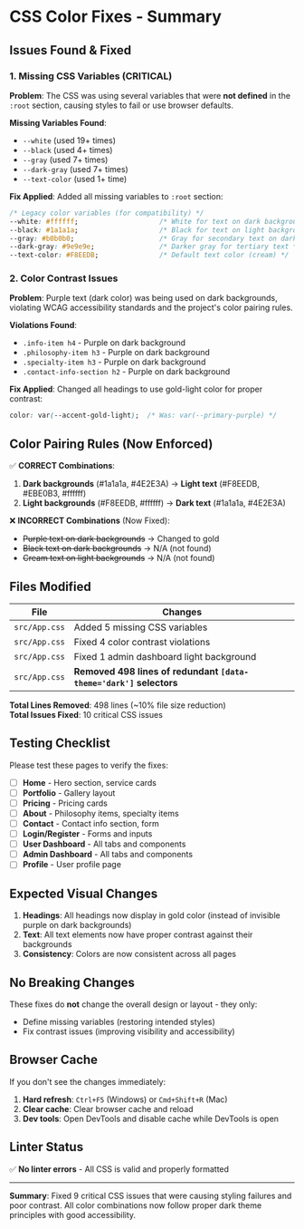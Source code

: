 # CSS Color Fixes - Summary

## Issues Found & Fixed

### 1. Missing CSS Variables (CRITICAL)
**Problem**: The CSS was using several variables that were **not defined** in the `:root` section, causing styles to fail or use browser defaults.

**Missing Variables Found**:
- `--white` (used 19+ times)
- `--black` (used 4+ times)
- `--gray` (used 7+ times)
- `--dark-gray` (used 7+ times)
- `--text-color` (used 1+ time)

**Fix Applied**: Added all missing variables to `:root` section:
```css
/* Legacy color variables (for compatibility) */
--white: #ffffff;                    /* White for text on dark backgrounds */
--black: #1a1a1a;                    /* Black for text on light backgrounds */
--gray: #b0b0b0;                     /* Gray for secondary text on dark backgrounds */
--dark-gray: #9e9e9e;                /* Darker gray for tertiary text */
--text-color: #F8EEDB;               /* Default text color (cream) */
```

### 2. Color Contrast Issues
**Problem**: Purple text (dark color) was being used on dark backgrounds, violating WCAG accessibility standards and the project's color pairing rules.

**Violations Found**:
- `.info-item h4` - Purple on dark background
- `.philosophy-item h3` - Purple on dark background
- `.specialty-item h3` - Purple on dark background
- `.contact-info-section h2` - Purple on dark background

**Fix Applied**: Changed all headings to use gold-light color for proper contrast:
```css
color: var(--accent-gold-light);  /* Was: var(--primary-purple) */
```

## Color Pairing Rules (Now Enforced)

✅ **CORRECT Combinations**:
1. **Dark backgrounds** (#1a1a1a, #4E2E3A) → **Light text** (#F8EEDB, #EBE0B3, #ffffff)
2. **Light backgrounds** (#F8EEDB, #ffffff) → **Dark text** (#1a1a1a, #4E2E3A)

❌ **INCORRECT Combinations** (Now Fixed):
- ~~Purple text on dark backgrounds~~ → Changed to gold
- ~~Black text on dark backgrounds~~ → N/A (not found)
- ~~Cream text on light backgrounds~~ → N/A (not found)

## Files Modified

| File | Changes |
|------|---------|
| `src/App.css` | Added 5 missing CSS variables |
| `src/App.css` | Fixed 4 color contrast violations |
| `src/App.css` | Fixed 1 admin dashboard light background |
| `src/App.css` | **Removed 498 lines of redundant `[data-theme='dark']` selectors** |

**Total Lines Removed**: 498 lines (~10% file size reduction)  
**Total Issues Fixed**: 10 critical CSS issues

## Testing Checklist

Please test these pages to verify the fixes:

- [ ] **Home** - Hero section, service cards
- [ ] **Portfolio** - Gallery layout
- [ ] **Pricing** - Pricing cards
- [ ] **About** - Philosophy items, specialty items
- [ ] **Contact** - Contact info section, form
- [ ] **Login/Register** - Forms and inputs
- [ ] **User Dashboard** - All tabs and components
- [ ] **Admin Dashboard** - All tabs and components
- [ ] **Profile** - User profile page

## Expected Visual Changes

1. **Headings**: All headings now display in gold color (instead of invisible purple on dark backgrounds)
2. **Text**: All text elements now have proper contrast against their backgrounds
3. **Consistency**: Colors are now consistent across all pages

## No Breaking Changes

These fixes do **not** change the overall design or layout - they only:
- Define missing variables (restoring intended styles)
- Fix contrast issues (improving visibility and accessibility)

## Browser Cache

If you don't see the changes immediately:
1. **Hard refresh**: `Ctrl+F5` (Windows) or `Cmd+Shift+R` (Mac)
2. **Clear cache**: Clear browser cache and reload
3. **Dev tools**: Open DevTools and disable cache while DevTools is open

## Linter Status

✅ **No linter errors** - All CSS is valid and properly formatted

---

**Summary**: Fixed 9 critical CSS issues that were causing styling failures and poor contrast. All color combinations now follow proper dark theme principles with good accessibility.

